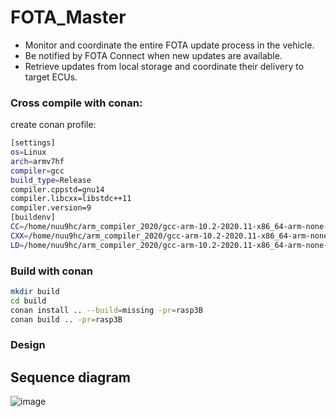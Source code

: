# FOTA_Master
- Monitor and coordinate the entire FOTA update process in the vehicle.
- Be notified by FOTA Connect when new updates are available.
- Retrieve updates from local storage and coordinate their delivery to target ECUs.
### Cross compile with conan:
create conan profile: 
```sh
[settings]
os=Linux
arch=armv7hf
compiler=gcc
build_type=Release
compiler.cppstd=gnu14
compiler.libcxx=libstdc++11
compiler.version=9
[buildenv]
CC=/home/nuu9hc/arm_compiler_2020/gcc-arm-10.2-2020.11-x86_64-arm-none-linux-gnueabihf/bin/arm-none-linux-gnueabihf-gcc
CXX=/home/nuu9hc/arm_compiler_2020/gcc-arm-10.2-2020.11-x86_64-arm-none-linux-gnueabihf/bin/arm-none-linux-gnueabihf-g++
LD=/home/nuu9hc/arm_compiler_2020/gcc-arm-10.2-2020.11-x86_64-arm-none-linux-gnueabihf/bin/arm-linux-gnueabihf-ld
```
### Build with conan
```sh
mkdir build
cd build
conan install .. --build=missing -pr=rasp3B
conan build .. -pr=rasp3B
```
### Design
## Sequence diagram
![image](https://github.com/FOTA-CET/FOTA_Master/assets/82272158/32961de3-b2af-44cc-b51c-9a1051946b95)
